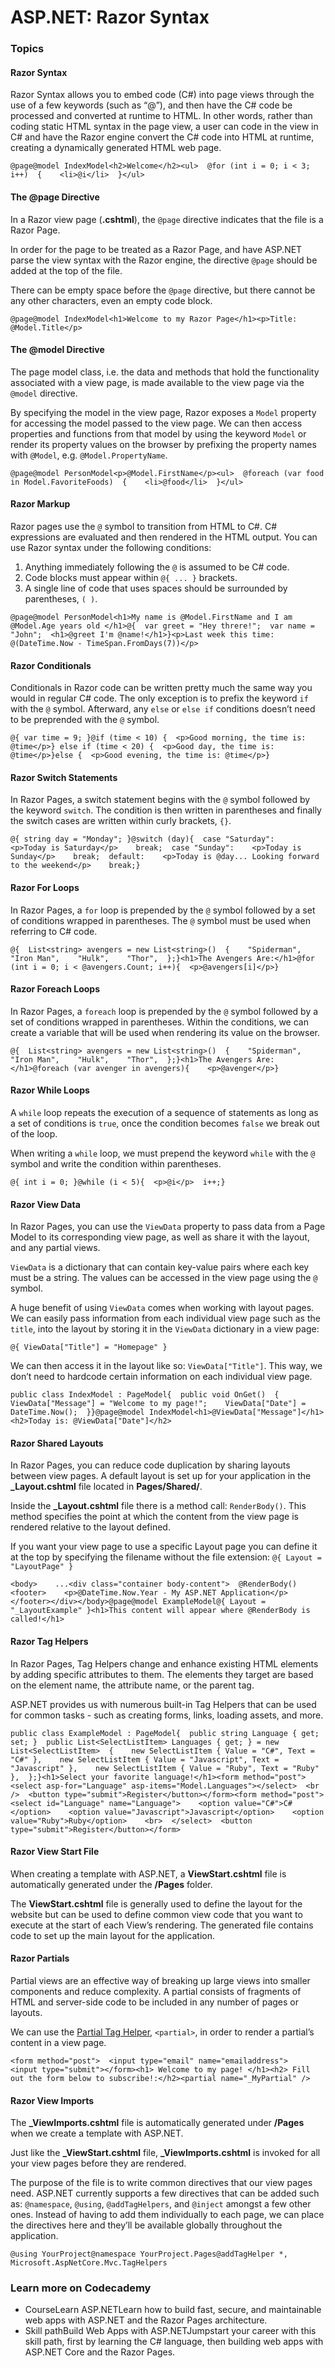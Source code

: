 # ASP.NET: Razor Syntax

### Topics

#### Razor Syntax <a href="#heading-razor-syntax" id="heading-razor-syntax"></a>

Razor Syntax allows you to embed code (C#) into page views through the use of a few keywords (such as “@”), and then have the C# code be processed and converted at runtime to HTML. In other words, rather than coding static HTML syntax in the page view, a user can code in the view in C# and have the Razor engine convert the C# code into HTML at runtime, creating a dynamically generated HTML web page.

```
@page@model IndexModel<h2>Welcome</h2><ul>  @for (int i = 0; i < 3; i++)  {    <li>@i</li>  }</ul>
```

#### The @page Directive <a href="#heading-the-page-directive" id="heading-the-page-directive"></a>

In a Razor view page (**.cshtml**), the `@page` directive indicates that the file is a Razor Page.

In order for the page to be treated as a Razor Page, and have ASP.NET parse the view syntax with the Razor engine, the directive `@page` should be added at the top of the file.

There can be empty space before the `@page` directive, but there cannot be any other characters, even an empty code block.

```
@page@model IndexModel<h1>Welcome to my Razor Page</h1><p>Title: @Model.Title</p>
```

#### The @model Directive <a href="#heading-the-model-directive" id="heading-the-model-directive"></a>

The page model class, i.e. the data and methods that hold the functionality associated with a view page, is made available to the view page via the `@model` directive.

By specifying the model in the view page, Razor exposes a `Model` property for accessing the model passed to the view page. We can then access properties and functions from that model by using the keyword `Model` or render its property values on the browser by prefixing the property names with `@Model`, e.g. `@Model.PropertyName`.

```
@page@model PersonModel<p>@Model.FirstName</p><ul>  @foreach (var food in Model.FavoriteFoods)  {    <li>@food</li>  }</ul>
```

#### Razor Markup <a href="#heading-razor-markup" id="heading-razor-markup"></a>

Razor pages use the `@` symbol to transition from HTML to C#. C# expressions are evaluated and then rendered in the HTML output. You can use Razor syntax under the following conditions:

1. Anything immediately following the `@` is assumed to be C# code.
2. Code blocks must appear within `@{ ... }` brackets.
3. A single line of code that uses spaces should be surrounded by parentheses, `( )`.

```
@page@model PersonModel<h1>My name is @Model.FirstName and I am @Model.Age years old </h1>@{  var greet = "Hey threre!";  var name = "John";  <h1>@greet I'm @name!</h1>}<p>Last week this time: @(DateTime.Now - TimeSpan.FromDays(7))</p>
```

#### Razor Conditionals <a href="#heading-razor-conditionals" id="heading-razor-conditionals"></a>

Conditionals in Razor code can be written pretty much the same way you would in regular C# code. The only exception is to prefix the keyword `if` with the `@` symbol. Afterward, any `else` or `else if` conditions doesn’t need to be preprended with the `@` symbol.

```
@{ var time = 9; }@if (time < 10) {  <p>Good morning, the time is: @time</p>} else if (time < 20) {  <p>Good day, the time is: @time</p>}else {  <p>Good evening, the time is: @time</p>}
```

#### Razor Switch Statements <a href="#heading-razor-switch-statements" id="heading-razor-switch-statements"></a>

In Razor Pages, a switch statement begins with the `@` symbol followed by the keyword `switch`. The condition is then written in parentheses and finally the switch cases are written within curly brackets, `{}`.

```
@{ string day = "Monday"; }@switch (day){  case "Saturday":    <p>Today is Saturday</p>    break;  case "Sunday":    <p>Today is Sunday</p>    break;  default:    <p>Today is @day... Looking forward to the weekend</p>    break;}
```

#### Razor For Loops <a href="#heading-razor-for-loops" id="heading-razor-for-loops"></a>

In Razor Pages, a `for` loop is prepended by the `@` symbol followed by a set of conditions wrapped in parentheses. The `@` symbol must be used when referring to C# code.

```
@{  List<string> avengers = new List<string>()  {    "Spiderman",    "Iron Man",    "Hulk",    "Thor",  };}<h1>The Avengers Are:</h1>@for (int i = 0; i < @avengers.Count; i++){  <p>@avengers[i]</p>}
```

#### Razor Foreach Loops <a href="#heading-razor-foreach-loops" id="heading-razor-foreach-loops"></a>

In Razor Pages, a `foreach` loop is prepended by the `@` symbol followed by a set of conditions wrapped in parentheses. Within the conditions, we can create a variable that will be used when rendering its value on the browser.

```
@{  List<string> avengers = new List<string>()  {    "Spiderman",    "Iron Man",    "Hulk",    "Thor",  };}<h1>The Avengers Are:</h1>@foreach (var avenger in avengers){    <p>@avenger</p>}
```

#### Razor While Loops <a href="#heading-razor-while-loops" id="heading-razor-while-loops"></a>

A `while` loop repeats the execution of a sequence of statements as long as a set of conditions is `true`, once the condition becomes `false` we break out of the loop.

When writing a `while` loop, we must prepend the keyword `while` with the `@` symbol and write the condition within parentheses.

```
@{ int i = 0; }@while (i < 5){  <p>@i</p>  i++;}
```

#### Razor View Data <a href="#heading-razor-view-data" id="heading-razor-view-data"></a>

In Razor Pages, you can use the `ViewData` property to pass data from a Page Model to its corresponding view page, as well as share it with the layout, and any partial views.

`ViewData` is a dictionary that can contain key-value pairs where each key must be a string. The values can be accessed in the view page using the `@` symbol.

A huge benefit of using `ViewData` comes when working with layout pages. We can easily pass information from each individual view page such as the `title`, into the layout by storing it in the `ViewData` dictionary in a view page:

`@{ ViewData["Title"] = "Homepage" }`

We can then access it in the layout like so: `ViewData["Title"]`. This way, we don’t need to hardcode certain information on each individual view page.

```
public class IndexModel : PageModel{  public void OnGet()  {    ViewData["Message"] = "Welcome to my page!";    ViewData["Date"] = DateTime.Now();  }}@page@model IndexModel<h1>@ViewData["Message"]</h1><h2>Today is: @ViewData["Date"]</h2>
```

#### Razor Shared Layouts <a href="#heading-razor-shared-layouts" id="heading-razor-shared-layouts"></a>

In Razor Pages, you can reduce code duplication by sharing layouts between view pages. A default layout is set up for your application in the **\_Layout.cshtml** file located in **Pages/Shared/**.

Inside the **\_Layout.cshtml** file there is a method call: `RenderBody()`. This method specifies the point at which the content from the view page is rendered relative to the layout defined.

If you want your view page to use a specific Layout page you can define it at the top by specifying the filename without the file extension: `@{ Layout = "LayoutPage" }`

```
<body>    ...<div class="container body-content">  @RenderBody()   <footer>    <p>@DateTime.Now.Year - My ASP.NET Application</p>  </footer></div></body>@page@model ExampleModel@{ Layout = "_LayoutExample" }<h1>This content will appear where @RenderBody is called!</h1>
```

#### Razor Tag Helpers <a href="#heading-razor-tag-helpers" id="heading-razor-tag-helpers"></a>

In Razor Pages, Tag Helpers change and enhance existing HTML elements by adding specific attributes to them. The elements they target are based on the element name, the attribute name, or the parent tag.

ASP.NET provides us with numerous built-in Tag Helpers that can be used for common tasks - such as creating forms, links, loading assets, and more.

```
public class ExampleModel : PageModel{  public string Language { get; set; }  public List<SelectListItem> Languages { get; } = new List<SelectListItem>  {    new SelectListItem { Value = "C#", Text = "C#" },    new SelectListItem { Value = "Javascript", Text = "Javascript" },    new SelectListItem { Value = "Ruby", Text = "Ruby"  },  };}<h1>Select your favorite language!</h1><form method="post">  <select asp-for="Language" asp-items="Model.Languages"></select>  <br />  <button type="submit">Register</button></form><form method="post">  <select id="Language" name="Language">    <option value="C#">C#</option>    <option value="Javascript">Javascript</option>    <option value="Ruby">Ruby</option>    <br>  </select>  <button type="submit">Register</button></form>
```

#### Razor View Start File <a href="#heading-razor-view-start-file" id="heading-razor-view-start-file"></a>

When creating a template with ASP.NET, a **ViewStart.cshtml** file is automatically generated under the **/Pages** folder.

The **ViewStart.cshtml** file is generally used to define the layout for the website but can be used to define common view code that you want to execute at the start of each View’s rendering. The generated file contains code to set up the main layout for the application.

#### Razor Partials <a href="#heading-razor-partials" id="heading-razor-partials"></a>

Partial views are an effective way of breaking up large views into smaller components and reduce complexity. A partial consists of fragments of HTML and server-side code to be included in any number of pages or layouts.

We can use the [Partial Tag Helper](https://docs.microsoft.com/en-us/aspnet/core/mvc/views/tag-helpers/built-in/partial-tag-helper?view=aspnetcore-3.1), `<partial>`, in order to render a partial’s content in a view page.

```
<form method="post">  <input type="email" name="emailaddress">   <input type="submit"></form><h1> Welcome to my page! </h1><h2> Fill out the form below to subscribe!:</h2><partial name="_MyPartial" />
```

#### Razor View Imports <a href="#heading-razor-view-imports" id="heading-razor-view-imports"></a>

The **\_ViewImports.cshtml** file is automatically generated under **/Pages** when we create a template with ASP.NET.

Just like the **\_ViewStart.cshtml** file, **\_ViewImports.cshtml** is invoked for all your view pages before they are rendered.

The purpose of the file is to write common directives that our view pages need. ASP.NET currently supports a few directives that can be added such as: `@namespace`, `@using`, `@addTagHelpers`, and `@inject` amongst a few other ones. Instead of having to add them individually to each page, we can place the directives here and they’ll be available globally throughout the application.

```
@using YourProject@namespace YourProject.Pages@addTagHelper *, Microsoft.AspNetCore.Mvc.TagHelpers
```

### Learn more on Codecademy

* CourseLearn ASP.NETLearn how to build fast, secure, and maintainable web apps with ASP.NET and the Razor Pages architecture.
* Skill pathBuild Web Apps with ASP.NETJumpstart your career with this skill path, first by learning the C# language, then building web apps with ASP.NET Core and the Razor Pages.
